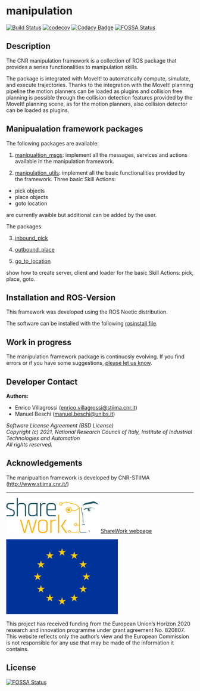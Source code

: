 # manipulation #

[![Build Status](https://travis-ci.com/JRL-CARI-CNR-UNIBS/manipulation.svg?branch=master)](https://travis-ci.com/JRL-CARI-CNR-UNIBS/manipulation)
[![codecov](https://codecov.io/gh/JRL-CARI-CNR-UNIBS/manipulation/branch/master/graph/badge.svg?token=OZF414VCOL)](https://codecov.io/gh/JRL-CARI-CNR-UNIBS/manipulation)
[![Codacy Badge](https://app.codacy.com/project/badge/Grade/c1d5c62b533141428918ecd2c0d8628c)](https://www.codacy.com/gh/JRL-CARI-CNR-UNIBS/manipulation/dashboard?utm_source=github.com&amp;utm_medium=referral&amp;utm_content=JRL-CARI-CNR-UNIBS/manipulation&amp;utm_campaign=Badge_Grade)
[![FOSSA Status](https://app.fossa.com/api/projects/git%2Bgithub.com%2FJRL-CARI-CNR-UNIBS%2Fmanipulation.svg?type=shield)](https://app.fossa.com/projects/git%2Bgithub.com%2FJRL-CARI-CNR-UNIBS%2Fmanipulation?ref=badge_shield)


## Description
The CNR manipulation framework is a collection of ROS package that provides a series functionalities to manipulation skills.

The package is integrated with MoveIt! to automatically compute, simulate, and execute trajectories. Thanks to the integration with the MoveIt! planning pipeline the motion planners can be loaded as plugins and collision free planning is possible through the collision detection features provided by the MoveIt! planning scene, as for the motion planners, also collision detector can be loaded as plugins.

## Manipualation framework packages
The following packages are available:
1. [manipualtion_msgs](manipulation_msgs/README.md): implement all the messages, services and actions available in the manipulation framework.

2. [manipulation_utils](manipulation_utils/README.md): implement all the basic functionalities provided by the framework. Three basic Skill Actions:
- pick objects
- place objects
- goto location

are currently avaible but additional can be added by the user.

The packages:

3. [inbound_pick](inbound_pick/README.md)

4. [outbound_place](outbound_place/README.md)

5. [go_to_location](go_to_location/README.md)

show how to create server, client and loader for the basic Skill Actions: pick, place, goto.   

## Installation and ROS-Version 
This framework was developed using the ROS Noetic distribution. 

The software can be installed with the following [rosinstall file](manipulation.rosinstall). 


## Work in progress
The manipulation framework package is continuosly evolving. If you find errors or if you have some suggestions, [please let us know](https://github.com/JRL-CARI-CNR-UNIBS/manipulation/issues).

## Developer Contact
**Authors:**   
- Enrico Villagrossi (enrico.villagrossi@stiima.cnr.it)  
- Manuel Beschi (manuel.beschi@unibs.it)  

 
_Software License Agreement (BSD License)_    
_Copyright (c) 2021, National Research Council of Italy, Institute of Industrial Technologies and Automation_    
_All rights reserved._


## Acknowledgements
The manipualtion framework is developed by CNR-STIIMA (http://www.stiima.cnr.it/)

***

![EC-H2020](documentation/Sharework.png) [ShareWork webpage](https://sharework-project.eu/)

![EC-H2020](documentation/flag_yellow.jpg)

This project has received funding from the European Union’s Horizon 2020 research and innovation programme under grant agreement No. 820807.
This website reflects only the author’s view and the European Commission is not responsible for any use that may be made of the information it contains.



## License
[![FOSSA Status](https://app.fossa.com/api/projects/git%2Bgithub.com%2FJRL-CARI-CNR-UNIBS%2Fmanipulation.svg?type=large)](https://app.fossa.com/projects/git%2Bgithub.com%2FJRL-CARI-CNR-UNIBS%2Fmanipulation?ref=badge_large)